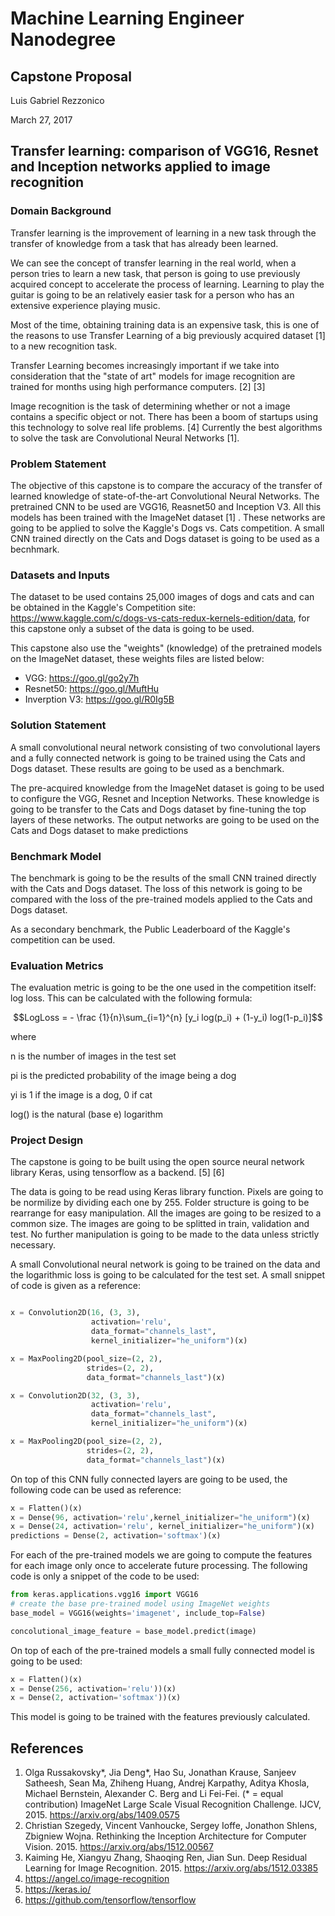 # Machine Learning Engineer Nanodegree
## Capstone Proposal
Luis Gabriel Rezzonico 

March 27, 2017

## Transfer learning: comparison of VGG16, Resnet and Inception networks applied to image recognition


### Domain Background

Transfer learning is the improvement of learning in a new
task through the transfer of knowledge from a task that has already been learned.

We can see the concept of transfer learning in the real world, when a person tries to learn a new task, that person is going to use previously acquired concept to accelerate the process of learning. Learning to play the guitar is going to be an relatively easier task for a person who has an extensive experience playing music.

Most of the time, obtaining training data is an expensive task, this is one of the reasons to use Transfer Learning of a big previously acquired dataset [1] to a new recognition task.

Transfer Learning becomes increasingly important if we take into consideration that the "state of art" models for image recognition are trained for months using high performance computers. [2] [3]

Image recognition is the task of determining whether or not a image contains a specific object or not. There has been a boom of startups using this technology to solve real life problems. [4] Currently the best algorithms to solve the task are Convolutional Neural Networks [1]. 


### Problem Statement

The objective of this capstone is to compare the accuracy of the transfer of learned knowledge of state-of-the-art Convolutional Neural Networks. The pretrained CNN to be used are VGG16, Reasnet50 and Inception V3. All this models has been trained with the ImageNet dataset [1] . These networks are going to be applied to solve the Kaggle's Dogs vs. Cats competition. A small CNN trained directly on the Cats and Dogs dataset is going to be used as a becnhmark.


### Datasets and Inputs

The dataset to be used contains 25,000 images of dogs and cats and can be obtained in the Kaggle's Competition site: https://www.kaggle.com/c/dogs-vs-cats-redux-kernels-edition/data, for this capstone only a subset of the data is going to be used.

This capstone also use the "weights" (knowledge) of the pretrained models on the ImageNet dataset, these weights files are listed below:

* VGG: https://goo.gl/go2y7h
* Resnet50: https://goo.gl/MuftHu
* Inverption V3: https://goo.gl/R0Ig5B


### Solution Statement

A small convolutional neural network consisting of two convolutional layers and a fully connected network is going to be trained using the Cats and Dogs dataset. These results are going to be used as a benchmark.

The pre-acquired knowledge from the ImageNet dataset is going to be used to configure the VGG, Resnet and Inception Networks. These knowledge is going to be transfer to the Cats and Dogs dataset by fine-tuning the top layers of these networks. The output networks are going to be used on the Cats and Dogs dataset to make predictions


### Benchmark Model

The benchmark is going to be the results of the small CNN trained directly with the Cats and Dogs dataset. The loss of this network is going to be compared with the loss of the pre-trained models applied to the Cats and Dogs dataset.

As a secondary benchmark, the Public Leaderboard of the Kaggle's competition can be used.


### Evaluation Metrics

The evaluation metric is going to be the one used in the competition itself: log loss. This can be calculated with the following formula:


$$LogLoss = - \frac {1}{n}\sum_{i=1}^{n} [y_i log(p_i) + (1-y_i) log(1-p_i)]$$

where

n is the number of images in the test set

pi is the predicted probability of the image being a dog

yi is 1 if the image is a dog, 0 if cat

log() is the natural (base e) logarithm


### Project Design

The capstone is going to be built using the open source neural network library Keras, using tensorflow as a backend. [5] [6]

The data is going to be read using Keras library function. Pixels are going to be normilize by dividing each one by 255. Folder structure is going to be rearrange for easy manipulation. All the images are going to be resized to a common size. The images are going to be splitted in train, validation and test. No further manipulation is going to be made to the data unless strictly necessary.

A small Convolutional neural network is going to be trained on the data and the logarithmic loss is going to be calculated for the test set. A small snippet of code is given as a reference:

```python

x = Convolution2D(16, (3, 3), 
                  activation='relu', 
                  data_format="channels_last", 
                  kernel_initializer="he_uniform")(x)

x = MaxPooling2D(pool_size=(2, 2), 
                 strides=(2, 2), 
                 data_format="channels_last")(x)

x = Convolution2D(32, (3, 3), 
                  activation='relu', 
                  data_format="channels_last", 
                  kernel_initializer="he_uniform")(x)

x = MaxPooling2D(pool_size=(2, 2), 
                 strides=(2, 2), 
                 data_format="channels_last")(x)
```

On top of this CNN fully connected layers are going to be used, the following code can be used as reference:

```python
x = Flatten()(x)
x = Dense(96, activation='relu',kernel_initializer="he_uniform")(x)
x = Dense(24, activation='relu', kernel_initializer="he_uniform")(x)
predictions = Dense(2, activation='softmax')(x)
```

For each of the pre-trained models we are going to compute the features for each image only once to accelerate future processing. The following code is only a snippet of the code to be used:

```python
from keras.applications.vgg16 import VGG16
# create the base pre-trained model using ImageNet weights
base_model = VGG16(weights='imagenet', include_top=False)

concolutional_image_feature = base_model.predict(image)
```

On top of each of the pre-trained models a small fully connected model is going to be used:

```python
x = Flatten()(x)
x = Dense(256, activation='relu'))(x)
x = Dense(2, activation='softmax'))(x)
```

This model is going to be trained with the features previously calculated.

## References

1. Olga Russakovsky*, Jia Deng*, Hao Su, Jonathan Krause, Sanjeev Satheesh, Sean Ma, Zhiheng Huang, Andrej Karpathy, Aditya Khosla, Michael Bernstein, Alexander C. Berg and Li Fei-Fei. (* = equal contribution) ImageNet Large Scale Visual Recognition Challenge. IJCV, 2015. https://arxiv.org/abs/1409.0575  
2. Christian Szegedy, Vincent Vanhoucke, Sergey Ioffe, Jonathon Shlens, Zbigniew Wojna. Rethinking the Inception Architecture for Computer Vision. 2015. https://arxiv.org/abs/1512.00567
3. Kaiming He, Xiangyu Zhang, Shaoqing Ren, Jian Sun. Deep Residual Learning for Image Recognition. 2015. https://arxiv.org/abs/1512.03385
4. https://angel.co/image-recognition
5. https://keras.io/
6. https://github.com/tensorflow/tensorflow